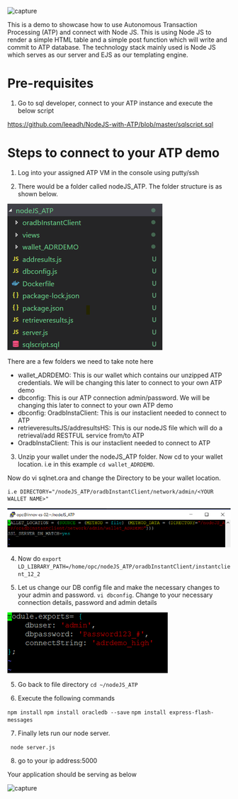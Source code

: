 ![capture](https://user-images.githubusercontent.com/15122358/44667149-93e07f80-aa4c-11e8-885e-4560f7edcbee.PNG)


This is a demo to showcase how to use Autonomous Transaction Processing (ATP) and connect with Node JS. This is using Node JS to render a simple HTML table and a simple post function which will write and commit to ATP database. The technology stack mainly used is Node JS which serves as our server and EJS as our templating engine. 

# Pre-requisites #
1) Go to sql developer, connect to your ATP instance and execute the below script

https://github.com/leeadh/NodeJS-with-ATP/blob/master/sqlscript.sql

# Steps to connect to your ATP demo #
1) Log into your assigned ATP VM in the console using putty/ssh

2) There would be a folder called nodeJS_ATP. The folder structure is as shown below. 

![capture](https://github.com/leeadh/NodeJS-with-ATP/blob/master/overview.png)

There are a few folders we need to take note here

* wallet_ADRDEMO: This is our wallet which contains our unzipped ATP credentials. We will be changing this later to connect to your own ATP demo
* dbconfig: This is our ATP connection admin/password. We will be changing this later to connect to your own ATP demo
* dbconfig: OradbInstaClient: This is our instaclient needed to connect to ATP
* retrieveresultsJS/addresultsHS: This is our nodeJS file which will do a retrieval/add RESTFUL service from/to ATP
* OradbInstaClient: This is our instaclient needed to connect to ATP

 
 3) Unzip your wallet under the nodeJS_ATP folder. Now cd to your wallet location. i.e in this example ```cd wallet_ADRDEMO```. 
 
 Now do vi sqlnet.ora and change the Directory to be your wallet location. 
 
 ```
 i.e DIRECTORY="/nodeJS_ATP/oradbInstantClient/network/admin/<YOUR WALLET NAME>"
```

![capture](https://github.com/leeadh/NodeJS-with-ATP/blob/master/walletlocation.PNG)

4) Now do ```export LD_LIBRARY_PATH=/home/opc/nodeJS_ATP/oradbInstantClient/instantclient_12_2```

5) Let us change our DB config file and make the necessary changes to your admin and password. ```vi dbconfig```. Change to your necessary connection details, password and admin details

![capture](https://github.com/leeadh/NodeJS-with-ATP/blob/master/connection%20details.PNG)

5) Go back to file directory ```cd ~/nodeJS_ATP```

6) Execute the following commands

```npm install```
```npm install oracledb --save```
```npm install express-flash-messages```

7) Finally lets run our node server. 

``` node server.js```

8) go to your ip address:5000

Your application should be serving as below

![capture](https://github.com/leeadh/NodeJS-with-ATP/blob/master/screen.PNG)
